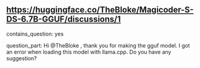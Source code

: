 ## https://huggingface.co/TheBloke/Magicoder-S-DS-6.7B-GGUF/discussions/1

contains_question: yes

question_part: Hi @TheBloke , thank you for making the gguf model.  I got an error when loading this model with llama.cpp. Do you have any suggestion?